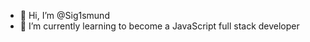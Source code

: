 - 👋 Hi, I’m @Sig1smund
- 🌱 I’m currently learning to become a JavaScript full stack developer

<!---
Sig1smund/Sig1smund is a ✨ special ✨ repository because its `README.md` (this file) appears on your GitHub profile.
You can click the Preview link to take a look at your changes.
--->
